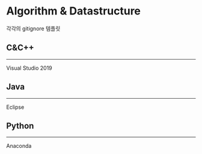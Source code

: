 # Algorithm & Datastructure

각각의 gitignore 템플릿

## C&C++
------------------------------
Visual Studio 2019

## Java
--------------------------------
Eclipse

## Python
--------------------------------
Anaconda